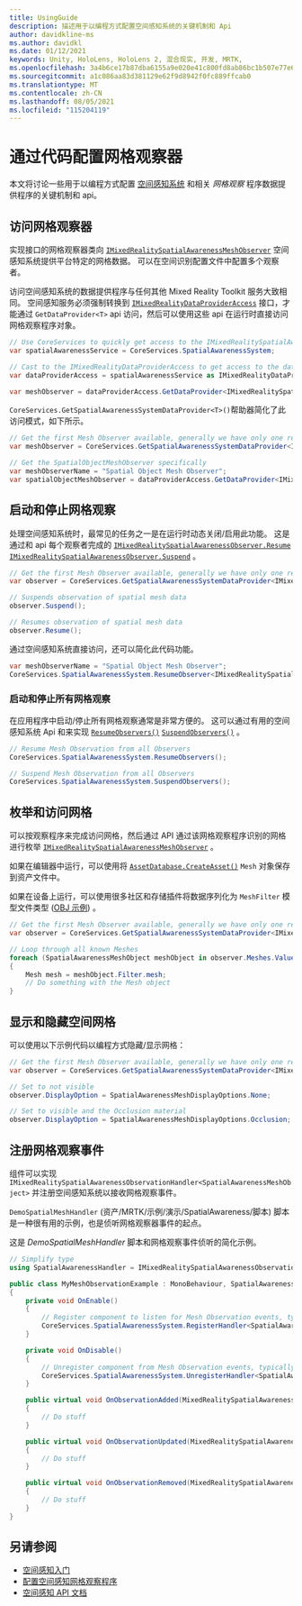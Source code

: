 ```yaml
---
title: UsingGuide
description: 描述用于以编程方式配置空间感知系统的关键机制和 Api
author: davidkline-ms
ms.author: davidkl
ms.date: 01/12/2021
keywords: Unity, HoloLens, HoloLens 2, 混合现实, 开发, MRTK,
ms.openlocfilehash: 3a4b6ce17b87dba6155a9e020e41c800fd8ab86bc1b507e77e680fe9ec9a6687
ms.sourcegitcommit: a1c086aa83d381129e62f9d8942f0fc889ffcab0
ms.translationtype: MT
ms.contentlocale: zh-CN
ms.lasthandoff: 08/05/2021
ms.locfileid: "115204119"
---
```

# <a name="configuring-mesh-observers-via-code"></a>通过代码配置网格观察器

本文将讨论一些用于以编程方式配置 [空间感知系统](spatial-awareness-getting-started.md) 和相关 *网格观察* 程序数据提供程序的关键机制和 api。

## <a name="accessing-mesh-observers"></a>访问网格观察器

实现接口的网格观察器类向 [`IMixedRealitySpatialAwarenessMeshObserver`](xref:Microsoft.MixedReality.Toolkit.SpatialAwareness.IMixedRealitySpatialAwarenessMeshObserver) 空间感知系统提供平台特定的网格数据。 可以在空间识别配置文件中配置多个观察者。

访问空间感知系统的数据提供程序与任何其他 Mixed Reality Toolkit 服务大致相同。 空间感知服务必须强制转换到 [`IMixedRealityDataProviderAccess`](xref:Microsoft.MixedReality.Toolkit.IMixedRealityDataProviderAccess) 接口，才能通过 `GetDataProvider<T>` api 访问，然后可以使用这些 api 在运行时直接访问网格观察程序对象。

```c#
// Use CoreServices to quickly get access to the IMixedRealitySpatialAwarenessSystem
var spatialAwarenessService = CoreServices.SpatialAwarenessSystem;

// Cast to the IMixedRealityDataProviderAccess to get access to the data providers
var dataProviderAccess = spatialAwarenessService as IMixedRealityDataProviderAccess;

var meshObserver = dataProviderAccess.GetDataProvider<IMixedRealitySpatialAwarenessMeshObserver>();
```

`CoreServices.GetSpatialAwarenessSystemDataProvider<T>()`帮助器简化了此访问模式，如下所示。

```c#
// Get the first Mesh Observer available, generally we have only one registered
var meshObserver = CoreServices.GetSpatialAwarenessSystemDataProvider<IMixedRealitySpatialAwarenessMeshObserver>();

// Get the SpatialObjectMeshObserver specifically
var meshObserverName = "Spatial Object Mesh Observer";
var spatialObjectMeshObserver = dataProviderAccess.GetDataProvider<IMixedRealitySpatialAwarenessMeshObserver>(meshObserverName);
```

## <a name="starting-and-stopping-mesh-observation"></a>启动和停止网格观察

处理空间感知系统时，最常见的任务之一是在运行时动态关闭/启用此功能。 这是通过和 api 每个观察者完成的 [`IMixedRealitySpatialAwarenessObserver.Resume`](xref:Microsoft.MixedReality.Toolkit.SpatialAwareness.IMixedRealitySpatialAwarenessObserver.Resume) [`IMixedRealitySpatialAwarenessObserver.Suspend`](xref:Microsoft.MixedReality.Toolkit.SpatialAwareness.IMixedRealitySpatialAwarenessObserver.Suspend) 。

```c#
// Get the first Mesh Observer available, generally we have only one registered
var observer = CoreServices.GetSpatialAwarenessSystemDataProvider<IMixedRealitySpatialAwarenessMeshObserver>();

// Suspends observation of spatial mesh data
observer.Suspend();

// Resumes observation of spatial mesh data
observer.Resume();
```

通过空间感知系统直接访问，还可以简化此代码功能。

```c#
var meshObserverName = "Spatial Object Mesh Observer";
CoreServices.SpatialAwarenessSystem.ResumeObserver<IMixedRealitySpatialAwarenessMeshObserver>(meshObserverName);
```

### <a name="starting-and-stopping-all-mesh-observation"></a>启动和停止所有网格观察

在应用程序中启动/停止所有网格观察通常是非常方便的。 这可以通过有用的空间感知系统 Api 和来实现 [`ResumeObservers()`](xref:Microsoft.MixedReality.Toolkit.SpatialAwareness.IMixedRealitySpatialAwarenessSystem.ResumeObservers) [`SuspendObservers()`](xref:Microsoft.MixedReality.Toolkit.SpatialAwareness.IMixedRealitySpatialAwarenessSystem.SuspendObservers) 。

```c#
// Resume Mesh Observation from all Observers
CoreServices.SpatialAwarenessSystem.ResumeObservers();

// Suspend Mesh Observation from all Observers
CoreServices.SpatialAwarenessSystem.SuspendObservers();
```

## <a name="enumerating-and-accessing-the-meshes"></a>枚举和访问网格

可以按观察程序来完成访问网格，然后通过 API 通过该网格观察程序识别的网格进行枚举 [`IMixedRealitySpatialAwarenessMeshObserver`](xref:Microsoft.MixedReality.Toolkit.SpatialAwareness.IMixedRealitySpatialAwarenessMeshObserver) 。

如果在编辑器中运行，可以使用将 [`AssetDatabase.CreateAsset()`](https://docs.unity3d.com/ScriptReference/AssetDatabase.CreateAsset.html) `Mesh` 对象保存到资产文件中。

如果在设备上运行，可以使用很多社区和存储插件将数据序列化为 `MeshFilter` 模型文件类型 ([OBJ 示例](http://wiki.unity3d.com/index.php/ObjExporter)) 。

```c#
// Get the first Mesh Observer available, generally we have only one registered
var observer = CoreServices.GetSpatialAwarenessSystemDataProvider<IMixedRealitySpatialAwarenessMeshObserver>();

// Loop through all known Meshes
foreach (SpatialAwarenessMeshObject meshObject in observer.Meshes.Values)
{
    Mesh mesh = meshObject.Filter.mesh;
    // Do something with the Mesh object
}
```

## <a name="showing-and-hiding-the-spatial-mesh"></a>显示和隐藏空间网格

可以使用以下示例代码以编程方式隐藏/显示网格：

```c#
// Get the first Mesh Observer available, generally we have only one registered
var observer = CoreServices.GetSpatialAwarenessSystemDataProvider<IMixedRealitySpatialAwarenessMeshObserver>();

// Set to not visible
observer.DisplayOption = SpatialAwarenessMeshDisplayOptions.None;

// Set to visible and the Occlusion material
observer.DisplayOption = SpatialAwarenessMeshDisplayOptions.Occlusion;
```

## <a name="registering-for-mesh-observation-events"></a>注册网格观察事件

组件可以实现 `IMixedRealitySpatialAwarenessObservationHandler<SpatialAwarenessMeshObject>` 并注册空间感知系统以接收网格观察事件。

`DemoSpatialMeshHandler` (资产/MRTK/示例/演示/SpatialAwareness/脚本) 脚本是一种很有用的示例，也是侦听网格观察器事件的起点。

这是 *DemoSpatialMeshHandler* 脚本和网格观察事件侦听的简化示例。

```c#
// Simplify type
using SpatialAwarenessHandler = IMixedRealitySpatialAwarenessObservationHandler<SpatialAwarenessMeshObject>;

public class MyMeshObservationExample : MonoBehaviour, SpatialAwarenessHandler
{
    private void OnEnable()
    {
        // Register component to listen for Mesh Observation events, typically done in OnEnable()
        CoreServices.SpatialAwarenessSystem.RegisterHandler<SpatialAwarenessHandler>(this);
    }

    private void OnDisable()
    {
        // Unregister component from Mesh Observation events, typically done in OnDisable()
        CoreServices.SpatialAwarenessSystem.UnregisterHandler<SpatialAwarenessHandler>(this);
    }

    public virtual void OnObservationAdded(MixedRealitySpatialAwarenessEventData<SpatialAwarenessMeshObject> eventData)
    {
        // Do stuff
    }

    public virtual void OnObservationUpdated(MixedRealitySpatialAwarenessEventData<SpatialAwarenessMeshObject> eventData)
    {
        // Do stuff
    }

    public virtual void OnObservationRemoved(MixedRealitySpatialAwarenessEventData<SpatialAwarenessMeshObject> eventData)
    {
        // Do stuff
    }
}
```

## <a name="see-also"></a>另请参阅

- [空间感知入门](spatial-awareness-getting-started.md)
- [配置空间感知网格观察程序](configuring-spatial-awareness-mesh-observer.md)
- [空间感知 API 文档](xref:Microsoft.MixedReality.Toolkit.SpatialAwareness)
